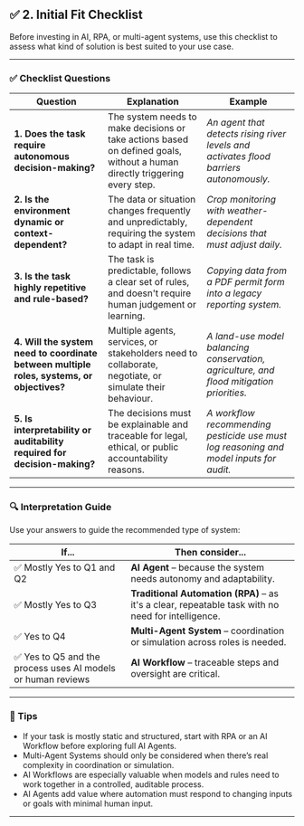 ## ✅ 2. Initial Fit Checklist


Before investing in AI, RPA, or multi-agent systems, use this checklist to assess what kind of solution is best suited to your use case.

---

### ✅ Checklist Questions

| Question | Explanation | Example |
|----------|-------------|---------|
| **1. Does the task require autonomous decision-making?** | The system needs to make decisions or take actions based on defined goals, without a human directly triggering every step. | _An agent that detects rising river levels and activates flood barriers autonomously._ |
| **2. Is the environment dynamic or context-dependent?** | The data or situation changes frequently and unpredictably, requiring the system to adapt in real time. | _Crop monitoring with weather-dependent decisions that must adjust daily._ |
| **3. Is the task highly repetitive and rule-based?** | The task is predictable, follows a clear set of rules, and doesn't require human judgement or learning. | _Copying data from a PDF permit form into a legacy reporting system._ |
| **4. Will the system need to coordinate between multiple roles, systems, or objectives?** | Multiple agents, services, or stakeholders need to collaborate, negotiate, or simulate their behaviour. | _A land-use model balancing conservation, agriculture, and flood mitigation priorities._ |
| **5. Is interpretability or auditability required for decision-making?** | The decisions must be explainable and traceable for legal, ethical, or public accountability reasons. | _A workflow recommending pesticide use must log reasoning and model inputs for audit._ |

---

### 🔍 Interpretation Guide

Use your answers to guide the recommended type of system:

| If... | Then consider... |
|-------|------------------|
| ✅ Mostly Yes to Q1 and Q2 | **AI Agent** – because the system needs autonomy and adaptability. |
| ✅ Mostly Yes to Q3 | **Traditional Automation (RPA)** – as it's a clear, repeatable task with no need for intelligence. |
| ✅ Yes to Q4 | **Multi-Agent System** – coordination or simulation across roles is needed. |
| ✅ Yes to Q5 and the process uses AI models or human reviews | **AI Workflow** – traceable steps and oversight are critical. |

---

### 🧠 Tips

- If your task is mostly static and structured, start with RPA or an AI Workflow before exploring full AI Agents.
- Multi-Agent Systems should only be considered when there’s real complexity in coordination or simulation.
- AI Workflows are especially valuable when models and rules need to work together in a controlled, auditable process.
- AI Agents add value where automation must respond to changing inputs or goals with minimal human input.

---